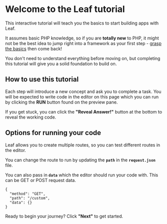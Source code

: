 # Welcome to the Leaf tutorial

<!-- markdownlint-disable no-inline-html -->

This interactive tutorial will teach you the basics to start building apps with Leaf.

It assumes basic PHP knowledge, so if you are **totally new** to PHP, it might not be the best idea to jump right into a framework as your first step - [grasp the basics](https://www.w3schools.com/php/default.asp) then come back!

You don't need to understand everything before moving on, but completing this tutorial will give you a solid foundation to build on.

## How to use this tutorial

Each step will introduce a new concept and ask you to complete a task. You will be expected to write code in the editor on this page which you can run by clicking the **RUN** button found on the preview pane.

If you get stuck, you can click the **"Reveal Answer!"** button at the bottom to reveal the working code.

## Options for running your code

Leaf allows you to create multiple routes, so you can test different routes in the editor.

You can change the route to run by updating the **`path`** in the **`request.json`** file.

You can also pass in **`data`** which the editor should run your code with. This can be GET or POST request data.

```json{2}
{
  "method": "GET",
  "path": "/custom",
  "data": {}
}
```

<!-- ::: details Tutorial Setting Details

Leaf offers two API styles: functional mode and class mode. This tutorial is designed to work for both - you can choose your preferred style using the **Style preference** switches at the top. <a target="_blank" href="/docs/introduction/#class-mode-vs-functional-mode">Learn more about API styles

::: -->

Ready to begin your journey? Click **"Next"** to get started.

